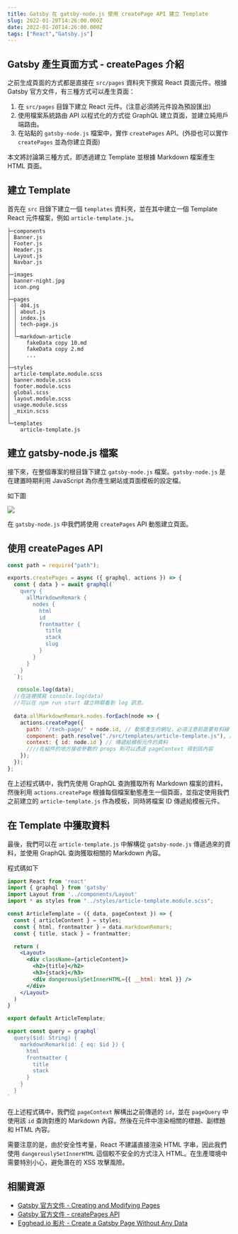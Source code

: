 ```yaml
---
title: Gatsby 在 gatsby-node.js 使用 createPage API 建立 Template
slug: 2022-01-20T14:26:00.000Z
date: 2022-01-20T14:26:00.000Z
tags: ["React","Gatsby.js"]
---
```


## Gatsby 產生頁面方式 - createPages 介紹

之前生成頁面的方式都是直接在 `src/pages` 資料夾下撰寫 React 頁面元件。根據 Gatsby 官方文件，有三種方式可以產生頁面：

1. 在 `src/pages` 目錄下建立 React 元件。(注意必須將元件設為預設匯出)
2. 使用檔案系統路由 API 以程式化的方式從 GraphQL 建立頁面，並建立純用戶端路由。
3. 在站點的 `gatsby-node.js` 檔案中，實作 `createPages` API。(外掛也可以實作 `createPages` 並為你建立頁面)

本文將討論第三種方式，即透過建立 Template 並根據 Markdown 檔案產生 HTML 頁面。

## 建立 Template

首先在 `src` 目錄下建立一個 `templates` 資料夾，並在其中建立一個 Template React 元件檔案，例如 `article-template.js`。

```
├─components
│ Banner.js
│ Footer.js
│ Header.js
│ Layout.js
│ Navbar.js
│
├─images
│ banner-night.jpg
│ icon.png
│
├─pages
│ │ 404.js
│ │ about.js
│ │ index.js
│ │ tech-page.js
│ │
│ └─markdown-article
│     fakeData copy 10.md
│     fakeData copy 2.md
│     ...
│
├─styles
│ article-template.module.scss
│ banner.module.scss
│ footer.module.scss
│ global.scss
│ layout.module.scss
│ usage.module.scss
│ _mixin.scss
│
└─templates
    article-template.js
```

## 建立 gatsby-node.js 檔案

接下來，在整個專案的根目錄下建立 `gatsby-node.js` 檔案。`gatsby-node.js` 是在建置時期利用 JavaScript 為你產生網站或頁面模板的設定檔。


如下圖

![](https://i.imgur.com/N5faef4.png)

在 `gatsby-node.js` 中我們將使用 `createPages` API 動態建立頁面。

## 使用 createPages API

```javascript
const path = require("path");

exports.createPages = async ({ graphql, actions }) => {
  const { data } = await graphql(`
    query {
      allMarkdownRemark {
        nodes {
          html
          id
          frontmatter {
            title
            stack
            slug
          }
        }
      }
    }
  `);

   console.log(data);
  //在這裡撰寫 console.log(data)
  //可以在 npm run start 建立時期看到 log 訊息。
  
  data.allMarkdownRemark.nodes.forEach(node => {
    actions.createPage({
      path: '/tech-page/' + node.id, // 動態產生的網址，必須注意前面要有斜線
      component: path.resolve("./src/templates/article-template.js"), // 選用的模板
      context: { id: node.id } // 傳遞給模板元件的資料
      ////在組件的地方接收參數的 props 則可以透過 pageContext 得到該內容
    });
  });
};
```

在上述程式碼中，我們先使用 GraphQL 查詢獲取所有 Markdown 檔案的資料，然後利用 `actions.createPage` 根據每個檔案動態產生一個頁面，並指定使用我們之前建立的 `article-template.js` 作為模板，同時將檔案 ID 傳遞給模板元件。

## 在 Template 中獲取資料

最後，我們可以在 `article-template.js` 中解構從 `gatsby-node.js` 傳遞過來的資料，並使用 GraphQL 查詢獲取相關的 Markdown 內容。

程式碼如下
```jsx
import React from 'react'
import { graphql } from 'gatsby'
import Layout from '../components/Layout'
import * as styles from "../styles/article-template.module.scss";

const ArticleTemplate = ({ data, pageContext }) => {
  const { articleContent } = styles;
  const { html, frontmatter } = data.markdownRemark;
  const { title, stack } = frontmatter;

  return (
    <Layout>
      <div className={articleContent}>
        <h2>{title}</h2>
        <h3>{stack}</h3>
        <div dangerouslySetInnerHTML={{ __html: html }} />
      </div>
    </Layout>
  )
}

export default ArticleTemplate;

export const query = graphql`
  query($id: String) {
    markdownRemark(id: { eq: $id }) {
      html
      frontmatter {
        title
        stack
      }
    }
  }
`
```

在上述程式碼中，我們從 `pageContext` 解構出之前傳遞的 `id`，並在 `pageQuery` 中使用該 `id` 查詢對應的 Markdown 內容。然後在元件中渲染相關的標題、副標題和 HTML 內容。

需要注意的是，由於安全性考量，React 不建議直接渲染 HTML 字串，因此我們使用 `dangerouslySetInnerHTML` 這個較不安全的方式注入 HTML。在生產環境中需要特別小心，避免潛在的 XSS 攻擊風險。

## 相關資源

- [Gatsby 官方文件 - Creating and Modifying Pages](https://www.gatsbyjs.com/docs/creating-and-modifying-pages/)
- [Gatsby 官方文件 - createPages API](https://www.gatsbyjs.com/docs/reference/config-files/gatsby-node/#createPages)
- [Egghead.io 影片 - Create a Gatsby Page Without Any Data](https://egghead.io/lessons/gatsby-create-a-gatsby-page-without-any-data)